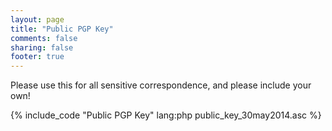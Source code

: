```yaml
---
layout: page
title: "Public PGP Key"
comments: false
sharing: false
footer: true
---
```


Please use this for all sensitive correspondence, and please include your own!

{% include_code "Public PGP Key" lang:php public_key_30may2014.asc %}
